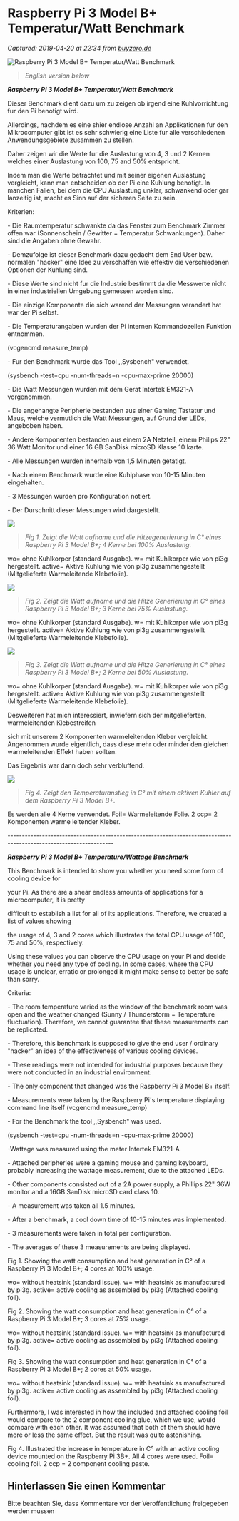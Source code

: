 # Raspberry Pi 3 Model B+ Temperatur/Watt Benchmark

_Captured: 2019-04-20 at 22:34 from [buyzero.de](https://buyzero.de/blogs/news/raspberry-pi-3-model-b-temperatur-watt-benchmark)_

![Raspberry Pi 3 Model B+ Temperatur/Watt Benchmark](https://cdn.shopify.com/s/files/1/1560/1473/articles/raspberry_pi3b__with_heatsinks_e3aae54b-b066-446d-be74-39a647ad1628_2048x.jpg?v=1529948205)

> _English version below_

_**Raspberry Pi 3 Model B+ Temperatur/Watt Benchmark**_

Dieser Benchmark dient dazu um zu zeigen ob irgend eine Kuhlvorrichtung fur den Pi benotigt wird.

Allerdings, nachdem es eine shier endlose Anzahl an Applikationen fur den Mikrocomputer gibt ist es sehr schwierig eine Liste fur alle verschiedenen Anwendungsgebiete zusammen zu stellen.

Daher zeigen wir die Werte fur die Auslastung von 4, 3 und 2 Kernen welches einer Auslastung von 100, 75 and 50% entspricht.

Indem man die Werte betrachtet und mit seiner eigenen Auslastung vergleicht, kann man entscheiden ob der Pi eine Kuhlung benotigt. In manchen Fallen, bei dem die CPU Auslastung unklar, schwankend oder gar lanzeitig ist, macht es Sinn auf der sicheren Seite zu sein.

Kriterien:

\- Die Raumtemperatur schwankte da das Fenster zum Benchmark Zimmer offen war (Sonnenschein / Gewitter = Temperatur Schwankungen). Daher sind die Angaben ohne Gewahr.

\- Demzufolge ist dieser Benchmark dazu gedacht dem End User bzw. normalen "hacker" eine Idee zu verschaffen wie effektiv die verschiedenen Optionen der Kuhlung sind.

\- Diese Werte sind nicht fur die Industrie bestimmt da die Messwerte nicht in einer industriellen Umgebung gemessen worden sind.

\- Die einzige Komponente die sich warend der Messungen verandert hat war der Pi selbst.

\- Die Temperaturangaben wurden der Pi internen Kommandozeilen Funktion entnommen.

(vcgencmd measure_temp)

\- Fur den Benchmark wurde das Tool ,,Sysbench" verwendet.

(sysbench -test=cpu -num-threads=n -cpu-max-prime 20000)

\- Die Watt Messungen wurden mit dem Gerat Intertek EM321-A vorgenommen.

\- Die angehangte Peripherie bestanden aus einer Gaming Tastatur und Maus, welche vermutlich die Watt Messungen, auf Grund der LEDs, angeboben haben.

\- Andere Komponenten bestanden aus einem 2A Netzteil, einem Philips 22" 36 Watt Monitor und einer 16 GB SanDisk microSD Klasse 10 karte.

\- Alle Messungen wurden innerhalb von 1,5 Minuten getatigt.

\- Nach einem Benchmark wurde eine Kuhlphase von 10-15 Minuten eingehalten.

\- 3 Messungen wurden pro Konfiguration notiert.

\- Der Durschnitt dieser Messungen wird dargestellt.

![](https://cdn.shopify.com/s/files/1/1560/1473/files/fig1_large.JPG?v=1529947919)

> _Fig 1. Zeigt die Watt aufname und die Hitzegenerierung in C° eines Raspberry Pi 3 Model B+; 4 Kerne bei 100% Auslastung._

wo= ohne Kuhlkorper (standard Ausgabe). w= mit Kuhlkorper wie von pi3g hergestellt. active= Aktive Kuhlung wie von pi3g zusammengestellt (Mitgelieferte Warmeleitende Klebefolie).

![](https://cdn.shopify.com/s/files/1/1560/1473/files/fig2_large.JPG?v=1529947935)

> _Fig 2. Zeigt die Watt aufname und die Hitze Generierung in C° eines Raspberry Pi 3 Model B+; 3 Kerne bei 75% Auslastung._

wo= ohne Kuhlkorper (standard Ausgabe). w= mit Kuhlkorper wie von pi3g hergestellt. active= Aktive Kuhlung wie von pi3g zusammengestellt (Mitgelieferte Warmeleitende Klebefolie).

![](https://cdn.shopify.com/s/files/1/1560/1473/files/fig3_large.JPG?v=1529947949)

> _Fig 3. Zeigt die Watt aufname und die Hitze Generierung in C° eines Raspberry Pi 3 Model B+; 2 Kerne bei 50% Auslastung._

wo= ohne Kuhlkorper (standard Ausgabe). w= mit Kuhlkorper wie von pi3g hergestellt. active= Aktive Kuhlung wie von pi3g zusammengestellt (Mitgelieferte Warmeleitende Klebefolie).

Desweiteren hat mich interessiert, inwiefern sich der mitgelieferten, warmeleitenden Klebestreifen

sich mit unserem 2 Komponenten warmeleitenden Kleber vergleicht. Angenommen wurde eigentlich, dass diese mehr oder minder den gleichen warmeleitenden Effekt haben sollten.

Das Ergebnis war dann doch sehr verbluffend.

![](https://cdn.shopify.com/s/files/1/1560/1473/files/fig4small_large.JPG?v=1529948494)

> _Fig 4. Zeigt den Temperaturanstieg in C° mit einem aktiven Kuhler auf dem Raspberry Pi 3 Model B+._

Es werden alle 4 Kerne verwendet. Foil= Warmeleitende Folie. 2 ccp= 2 Komponenten warme leitender Kleber.

\-------------------------------------------------------------------------------------------------------------------

_**Raspberry Pi 3 Model B+ Temperature/Wattage Benchmark**_

This Benchmark is intended to show you whether you need some form of cooling device for

your Pi. As there are a shear endless amounts of applications for a microcomputer, it is pretty

difficult to establish a list for all of its applications. Therefore, we created a list of values showing

the usage of 4, 3 and 2 cores which illustrates the total CPU usage of 100, 75 and 50%, respectively.

Using these values you can observe the CPU usage on your Pi and decide whether you need any type of cooling. In some cases, where the CPU usage is unclear, erratic or prolonged it might make sense to better be safe than sorry.

Criteria:

\- The room temperature varied as the window of the benchmark room was open and the weather changed (Sunny / Thunderstorm = Temperature fluctuation). Therefore, we cannot guarantee that these measurements can be replicated.

\- Therefore, this benchmark is supposed to give the end user / ordinary "hacker" an idea of the effectiveness of various cooling devices.

\- These readings were not intended for industrial purposes because they were not conducted in an industrial environment.

\- The only component that changed was the Raspberry Pi 3 Model B+ itself.

\- Measurements were taken by the Raspberry Pi´s temperature displaying command line itself (vcgencmd measure_temp)

\- For the Benchmark the tool ,,Sysbench" was used.

(sysbench -test=cpu -num-threads=n -cpu-max-prime 20000)

-Wattage was measured using the meter Intertek EM321-A

\- Attached peripheries were a gaming mouse and gaming keyboard, probably increasing the wattage measurement, due to the attached LEDs.

\- Other components consisted out of a 2A power supply, a Phillips 22" 36W monitor and a 16GB SanDisk microSD card class 10.

\- A measurement was taken all 1.5 minutes.

\- After a benchmark, a cool down time of 10-15 minutes was implemented.

\- 3 measurements were taken in total per configuration.

\- The averages of these 3 measurements are being displayed.

Fig 1. Showing the watt consumption and heat generation in C° of a Raspberry Pi 3 Model B+; 4 cores at 100% usage.

wo= without heatsink (standard issue). w= with heatsink as manufactured by pi3g. active= active cooling as assembled by pi3g (Attached cooling foil).

Fig 2. Showing the watt consumption and heat generation in C° of a Raspberry Pi 3 Model B+; 3 cores at 75% usage.

wo= without heatsink (standard issue). w= with heatsink as manufactured by pi3g. active= active cooling as assembled by pi3g (Attached cooling foil).

Fig 3. Showing the watt consumption and heat generation in C° of a Raspberry Pi 3 Model B+; 2 cores at 50% usage.

wo= without heatsink (standard issue). w= with heatsink as manufactured by pi3g. active= active cooling as assembled by pi3g (Attached cooling foil).

Furthermore, I was interested in how the included and attached cooling foil would compare to the 2 component cooling glue, which we use, would compare with each other. It was assumed that both of them should have more or less the same effect. But the result was quite astonishing.

Fig 4. Illustrated the increase in temperature in C° with an active cooling device mounted on the Raspberry Pi 3B+. All 4 cores were used. Foil= cooling foil. 2 ccp = 2 component cooling paste.

## Hinterlassen Sie einen Kommentar

Bitte beachten Sie, dass Kommentare vor der Veroffentlichung freigegeben werden mussen
